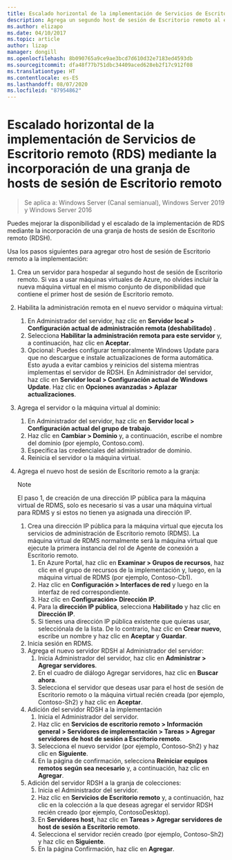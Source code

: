 ```yaml
---
title: Escalado horizontal de la implementación de Servicios de Escritorio remoto (RDS) mediante la incorporación de una granja de hosts de sesión de Escritorio remoto
description: Agrega un segundo host de sesión de Escritorio remoto al entorno de RDS.
ms.author: elizapo
ms.date: 04/10/2017
ms.topic: article
author: lizap
manager: dongill
ms.openlocfilehash: 8b090765a9ce9ae3bcd7d610d32e7183ed4593db
ms.sourcegitcommit: dfa48f77b751dbc34409aced628eb2f17c912f08
ms.translationtype: HT
ms.contentlocale: es-ES
ms.lasthandoff: 08/07/2020
ms.locfileid: "87954862"
---
```

# <a name="scale-out-your-remote-desktop-services-deployment-by-adding-an-rd-session-host-farm"></a>Escalado horizontal de la implementación de Servicios de Escritorio remoto (RDS) mediante la incorporación de una granja de hosts de sesión de Escritorio remoto

>Se aplica a: Windows Server (Canal semianual), Windows Server 2019 y Windows Server 2016

Puedes mejorar la disponibilidad y el escalado de la implementación de RDS mediante la incorporación de una granja de hosts de sesión de Escritorio remoto (RDSH).


Usa los pasos siguientes para agregar otro host de sesión de Escritorio remoto a la implementación:

1. Crea un servidor para hospedar al segundo host de sesión de Escritorio remoto. Si vas a usar máquinas virtuales de Azure, no olvides incluir la nueva máquina virtual en el mismo conjunto de disponibilidad que contiene el primer host de sesión de Escritorio remoto.
2. Habilita la administración remota en el nuevo servidor o máquina virtual:
   1. En Administrador del servidor, haz clic en **Servidor local > Configuración actual de administración remota (deshabilitado)** .
   2. Selecciona **Habilitar la administración remota para este servidor** y, a continuación, haz clic en **Aceptar**.
   3. Opcional: Puedes configurar temporalmente Windows Update para que no descargue e instale actualizaciones de forma automática. Esto ayuda a evitar cambios y reinicios del sistema mientras implementas el servidor de RDSH. En Administrador del servidor, haz clic en **Servidor local > Configuración actual de Windows Update**. Haz clic en **Opciones avanzadas > Aplazar actualizaciones**.
3. Agrega el servidor o la máquina virtual al dominio:
   1. En Administrador del servidor, haz clic en **Servidor local > Configuración actual del grupo de trabajo**.
   2. Haz clic en **Cambiar > Dominio** y, a continuación, escribe el nombre del dominio (por ejemplo, Contoso.com).
   3. Especifica las credenciales del administrador de dominio.
   4. Reinicia el servidor o la máquina virtual.
4. Agrega el nuevo host de sesión de Escritorio remoto a la granja:
   >[!NOTE]
   > El paso 1, de creación de una dirección IP pública para la máquina virtual de RDMS, solo es necesario si vas a usar una máquina virtual para RDMS y si estos no tienen ya asignada una dirección IP.

   1. Crea una dirección IP pública para la máquina virtual que ejecuta los servicios de administración de Escritorio remoto (RDMS). La máquina virtual de RDMS normalmente será la máquina virtual que ejecute la primera instancia del rol de Agente de conexión a Escritorio remoto.
       1. En Azure Portal, haz clic en **Examinar > Grupos de recursos**, haz clic en el grupo de recursos de la implementación y, luego, en la máquina virtual de RDMS (por ejemplo, Contoso-Cb1).
       2. Haz clic en **Configuración > Interfaces de red** y luego en la interfaz de red correspondiente.
       3. Haz clic en **Configuración> Dirección IP**.
       4. Para la **dirección IP pública**, selecciona **Habilitado** y haz clic en **Dirección IP**.
       5. Si tienes una dirección IP pública existente que quieras usar, selecciónala de la lista. De lo contrario, haz clic en **Crear nuevo**, escribe un nombre y haz clic en **Aceptar** y **Guardar**.
   2. Inicia sesión en RDMS.
   3. Agrega el nuevo servidor RDSH al Administrador del servidor:
       1. Inicia Administrador del servidor, haz clic en **Administrar > Agregar servidores**.
       2. En el cuadro de diálogo Agregar servidores, haz clic en **Buscar ahora**.
       3. Selecciona el servidor que deseas usar para el host de sesión de Escritorio remoto o la máquina virtual recién creada (por ejemplo, Contoso-Sh2) y haz clic en **Aceptar**.
   4. Adición del servidor RDSH a la implementación
       1. Inicia el Administrador del servidor.
       2. Haz clic en **Servicios de escritorio remoto > Información general > Servidores de implementación > Tareas > Agregar servidores de host de sesión a Escritorio remoto**.
       3. Selecciona el nuevo servidor (por ejemplo, Contoso-Sh2) y haz clic en **Siguiente**.
       4. En la página de confirmación, selecciona **Reiniciar equipos remotos según sea necesario** y, a continuación, haz clic en **Agregar**.
   5. Adición del servidor RDSH a la granja de colecciones:
       1. Inicia el Administrador del servidor.
       2. Haz clic en **Servicios de Escritorio remoto** y, a continuación, haz clic en la colección a la que deseas agregar el servidor RDSH recién creado (por ejemplo, ContosoDesktop).
       3. En **Servidores host**, haz clic en **Tareas > Agregar servidores de host de sesión a Escritorio remoto**.
       4. Selecciona el servidor recién creado (por ejemplo, Contoso-Sh2) y haz clic en **Siguiente**.
       5. En la página Confirmación, haz clic en **Agregar**.

